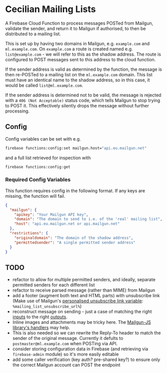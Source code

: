 # Cecilian Mailing Lists

A Firebase Cloud Function to process messages POSTed from Mailgun, validate the sender, and return it to Mailgun if authorised, to then be distributed to a mailing list.

This is set up by having two domains in Mailgun, e.g. `example.com` and `ml.example.com`. On `example.com` a route is created named e.g. `list@example.com` - we will refer to this as the shadow address. The route is configured to POST messages sent to this address to the cloud function.

If the sender address is valid as determined by the function, the message is then re-POSTed to a mailing list on the `ml.example.com` domain. This list must have an identical name to the shadow address, so in this case, it would be called `list@ml.example.com`.

If the sender address is determined not to be valid, the message is rejected with a `406 (Not Acceptable)` status code, which tells Mailgun to stop trying to POST it. This effectively silently drops the message without further processing.

## Config

Config variables can be set with e.g.

```bash
firebase functions:config:set mailgun.host="api.eu.mailgun.net"
```

and a full list retrieved for inspection with

```bash
firebase functions:config:get
```

### Required Config Variables

This function requires config in the following format. If any keys are missing, the function will fail.

```json
{
  "mailgun": {
    "apikey": "Your Mailgun API key",
    "domain": "The domain to send to i.e. of the 'real' mailing list",
    "host": "api.eu.mailgun.net or api.mailgun.net"
  },
  "restrictions": {
    "originaldomain": "The domain of the shadow address",
    "permittedsender": "A single permitted sender address"
  }
}
```

## TODO

- refactor to allow for multiple permitted senders, and ideally, separate permitted senders for each different list
- refactor to receive parsed message (rather than MIME) from Mailgun
- add a footer (augment both text and HTML parts) with unsubscribe link
  (Make use of Mailgun's [personalised unsubscribe link variable](https://documentation.mailgun.com/en/latest/user_manual.html#mailing-lists): `%mailing_list_unsubscribe_url%`)
- reconstruct message on sending - just a case of matching
  the right [inputs](https://documentation.mailgun.com/en/latest/user_manual.html#routes)
  to the right [outputs](https://documentation.mailgun.com/en/latest/api-sending.html#sending).
- Inline images and attachments may be tricky here. The [Mailgun-JS library's handlers](http://highlycaffeinated.com/mailgun-js/#/attach) may help.
- This is also needed so we can rewrite the Reply-To header to match the sender of the original message. Currently it defults to `postmaster@ml.example.com` when POSTing via API.
- consider storing configuration data in Firebase (and retrieving via `firebase-admin` module) so it's more easily editable
- add some caller verification (key auth? pre-shared key?) to ensure only the correct Mailgun account can POST the endpoint
